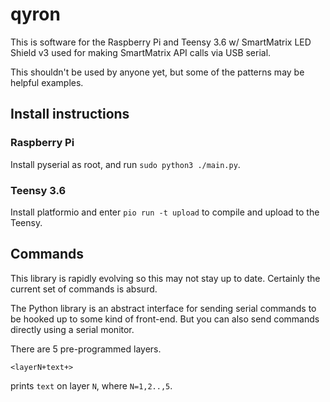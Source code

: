 # qyron

This is software for the Raspberry Pi and Teensy 3.6 w/ SmartMatrix LED Shield
v3 used for making SmartMatrix API calls via USB serial.

This shouldn't be used by anyone yet, but some of the patterns may be helpful examples.

## Install instructions

### Raspberry Pi

Install pyserial as root, and run `sudo python3 ./main.py`.

### Teensy 3.6

Install platformio and enter `pio run -t upload` to compile and upload to the Teensy.


## Commands

This library is rapidly evolving so this may not stay up to date. Certainly the
current set of commands is absurd.

The Python library is an abstract interface for sending serial commands to be
hooked up to some kind of front-end. But you can also send commands directly
using a serial monitor.

There are 5 pre-programmed layers.
```
<layerN+text+>
```
prints `text` on layer `N`, where `N=1,2..,5`.
